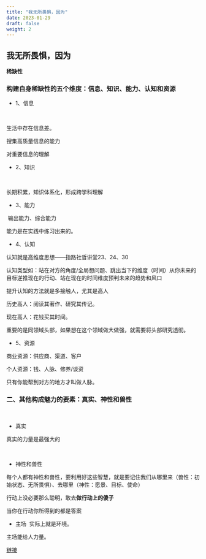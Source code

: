```yaml
---
title: "我无所畏惧，因为"
date: 2023-01-29
draft: false
weight: 2
---
```




## 我无所畏惧，因为

**稀缺性**

### 构建自身稀缺性的五个维度：信息、知识、能力、认知和资源


+ 1、信息﻿

﻿

生活中存在信息差。

搜集高质量信息的能力

对重要信息的理解

+ 2、知识﻿

﻿

长期积累，知识体系化，形成跨学科理解

+ 3、能力﻿

﻿
输出能力、综合能力

能力是在实践中练习出来的。

+ 4、认知﻿


认知就是高维度思想——指路社哲讲堂23、24、30

认知类型如：站在对方的角度/全局想问题、跳出当下的维度（时间）从你未来的目标逆推现在的行动、站在现在的时间维度预判未来的趋势和风口


提升认知的方法就是多接触人，尤其是高人

历史高人：阅读其著作、研究其传记。

现在高人：花钱买其时间。

重要的是同领域头部，如果想在这个领域做大做强，就需要将头部研究透彻。


+ 5、资源﻿


商业资源：供应商、渠道、客户

个人资源：钱、人脉、修养/谈资



只有你能帮到对方的地方才叫做人脉。



### 二、其他构成魅力的要素：真实、神性和兽性

﻿

+ 真实
﻿

真实的力量是最强大的

﻿

+ 神性和兽性
﻿

每个人都有神性和兽性，要利用好这些智慧，就是要记住我们从哪里来（兽性：初始状态、无所畏惧）、去哪里（神性：愿景、目标、使命）

行动上没必要那么聪明，敢去**做行动上的傻子**


当你在行动你所得到的都是答案
﻿

+ 主场
﻿
实际上就是环境。

主场能给人力量。



[链接](https://www.bilibili.com/video/BV1124y1o7ik/?spm_id_from=333.788&vd_source=4489d9754daa59bfcdbc67a5df40fe09)
